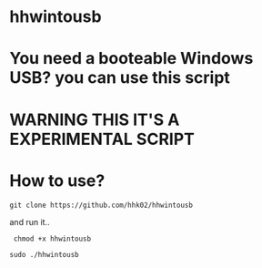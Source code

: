 # hhwintousb

# You need a booteable Windows USB? you can use this script

# WARNING THIS IT'S A EXPERIMENTAL SCRIPT

# How to use?
``git clone https://github.com/hhk02/hhwintousb``

and run it..

`` chmod +x hhwintousb``


`` sudo ./hhwintousb ``
